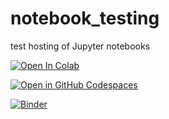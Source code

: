 # notebook_testing
test hosting of Jupyter notebooks

[![Open In Colab](https://colab.research.google.com/assets/colab-badge.svg)](https://colab.research.google.com/github/DavidMenrath/notebook_testing/blob/main)


[![Open in GitHub Codespaces](https://github.com/codespaces/badge.svg)](https://github.com/codespaces/new?repository_id=931132863)


[![Binder](https://mybinder.org/badge_logo.svg)](https://mybinder.org/v2/gh/DavidMenrath/notebook_testing/HEAD)



